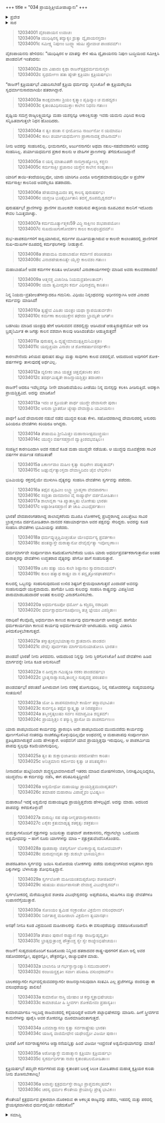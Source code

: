 +++
title = "034 ಪ್ರಾಯಶ್ಚಿತ್ತೀಯೋಪಾಖ್ಯಾನಃ"
+++

<details><summary>ಪ್ರವೇಶ</summary>


।।   ಓಂ ಓಂ ನಮೋ ನಾರಾಯಣಾಯ।।   ಶ್ರೀ ವೇದವ್ಯಾಸಾಯ ನಮಃ ।।

ಶ್ರೀ ಕೃಷ್ಣದ್ವೈಪಾಯನ ವೇದವ್ಯಾಸ ವಿರಚಿತ  

**ಶ್ರೀ ಮಹಾಭಾರತ**

**ಶಾಂತಿ ಪರ್ವ**

**ರಾಜಧರ್ಮ ಪರ್ವ**

**ಅಧ್ಯಾಯ 34**

</details>

<details><summary>ಸಾರ</summary>



</details>


> 12034001 ವೈಶಂಪಾಯನ ಉವಾಚ।  
12034001a ಯುಧಿಷ್ಠಿರಸ್ಯ ತದ್ವಾಕ್ಯಂ ಶ್ರುತ್ವಾ ದ್ವೈಪಾಯನಸ್ತದಾ।  
12034001c ಸಮೀಕ್ಷ್ಯ ನಿಪುಣಂ ಬುದ್ಧ್ಯಾ ಋಷಿಃ ಪ್ರೋವಾಚ ಪಾಂಡವಮ್।।

ವೈಶಂಪಾಯನನು ಹೇಳಿದನು: “ಯುಧಿಷ್ಠಿರನ ಆ ಮಾತನ್ನು ಕೇಳಿ ಋಷಿ ದ್ವೈಪಾಯನನು ನಿಪುಣ ಬುದ್ಧಿಯಿಂದ ಸಮೀಕ್ಷಿಸಿ ಪಾಂಡವನಿಗೆ ಇಂತೆಂದನು:

> 12034002a ಮಾ ವಿಷಾದಂ ಕೃಥಾ ರಾಜನ್ಕ್ಷತ್ರಧರ್ಮಮನುಸ್ಮರ।  
12034002c ಸ್ವಧರ್ಮೇಣ ಹತಾ ಹ್ಯೇತೇ ಕ್ಷತ್ರಿಯಾಃ ಕ್ಷತ್ರಿಯರ್ಷಭ।।

“ರಾಜನ್! ಕ್ಷತ್ರಿಯರ್ಷಭ! ವಿಷಾದಿಸಬೇಡ! ಕ್ಷತ್ರಿಯ ಧರ್ಮವನ್ನು ಸ್ಮರಿಸಿಕೋ! ಈ ಕ್ಷತ್ರಿಯರೆಲ್ಲರೂ ಸ್ವಧರ್ಮಾನುಸಾರವಾಗಿಯೇ ಹತರಾಗಿದ್ದಾರೆ.

> 12034003a ಕಾಂಕ್ಷಮಾಣಾಃ ಶ್ರಿಯಂ ಕೃತ್ಸ್ನಾಂ ಪೃಥಿವ್ಯಾಂ ಚ ಮಹದ್ಯಶಃ।  
12034003c ಕೃತಾಂತವಿಧಿಸಂಯುಕ್ತಾಃ ಕಾಲೇನ ನಿಧನಂ ಗತಾಃ।।

ಪೃಥ್ವಿಯ ಸಮಗ್ರ ರಾಜ್ಯಲಕ್ಷ್ಮಿಯನ್ನೂ ಮಹಾ ಯಶಸ್ಸನ್ನೂ ಆಕಾಂಕ್ಷಿಸುತ್ತಾ ಇವರು ಯಮನು ವಿಧಿಸಿದ ಕಾಲವು ಸನ್ನಿಹಿತವಾಗುತ್ತಲೇ ನಿಧನ ಹೊಂದಿದರು.

> 12034004a ನ ತ್ವಂ ಹಂತಾ ನ ಭೀಮೋಽಪಿ ನಾರ್ಜುನೋ ನ ಯಮಾವಪಿ।  
12034004c ಕಾಲಃ ಪರ್ಯಾಯಧರ್ಮೇಣ ಪ್ರಾಣಾನಾದತ್ತ ದೇಹಿನಾಮ್।।

ನೀನು ಅವರನ್ನು ಸಂಹರಿಸಲಿಲ್ಲ. ಭೀಮನಾಗಲೀ, ಅರ್ಜುನನಾಗಲೀ ಅಥವಾ ನಕುಲ-ಸಹದೇವರಾಗಲೀ ಅವರನ್ನು ಸಂಹರಿಸಿಲ್ಲ. ಪರ್ಯಾಯಧರ್ಮದ ಪ್ರಕಾರ ಕಾಲನು ಆ ದೇಹಿಗಳ ಪ್ರಾಣಗಳನ್ನು ತೆಗೆದುಕೊಂಡಿದ್ದಾನೆ!

> 12034005a ನ ಯಸ್ಯ ಮಾತಾಪಿತರೌ ನಾನುಗ್ರಾಹ್ಯೋಽಸ್ತಿ ಕಶ್ಚನ।  
12034005c ಕರ್ಮಸಾಕ್ಷೀ ಪ್ರಜಾನಾಂ ಯಸ್ತೇನ ಕಾಲೇನ ಸಂಹೃತಾಃ।।

ಯಾರಿಗೆ ತಾಯಿ-ತಂದೆಯರಿಲ್ಲವೋ, ಯಾರು ಯಾರಿಗೂ ಎಂದೂ ಅನುಗ್ರಹಮಾಡುವುದಿಲ್ಲವೋ ಆ ಪ್ರಜೆಗಳ ಕರ್ಮಸಾಕ್ಷೀ ಕಾಲನಿಂದ ಅವರೆಲ್ಲರೂ ಹತರಾದರು.

> 12034006a ಹೇತುಮಾತ್ರಮಿದಂ ತಸ್ಯ ಕಾಲಸ್ಯ ಪುರುಷರ್ಷಭ।  
12034006c ಯದ್ಧಂತಿ ಭೂತೈರ್ಭೂತಾನಿ ತದಸ್ಮೈ ರೂಪಮೈಶ್ವರಮ್।।

ಪುರುಷರ್ಷಭ! ಪ್ರಾಣಿಗಳನ್ನು ಪ್ರಾಣಿಗಳ ಮೂಲಕವೇ ಸಂಹರಿಸುವ ಈಶ್ವರೀಯ ರೂಪವಿರುವ ಕಾಲನಿಗೆ ಇದೊಂದು ಕೇವಲ ನಿಮಿತ್ತವಾಗಿತ್ತು.

> 12034007a ಕರ್ಮಮೂರ್ತ್ಯಾತ್ಮಕಂ59 ವಿದ್ಧಿ ಸಾಕ್ಷಿಣಂ ಶುಭಪಾಪಯೋಃ।  
12034007c ಸುಖದುಃಖಗುಣೋದರ್ಕಂ ಕಾಲಂ ಕಾಲಫಲಪ್ರದಮ್।।

ಶುಭ-ಪಾಪಕರ್ಮಗಳಿಗೆ ಸಾಕ್ಷಿಯಾಗಿರುವ, ಕರ್ಮಗಳ ಮೂರ್ತಿಮತ್ತಾಗಿರುವ ಆ ಕಾಲನೇ ಕಾಲಾಂತರದಲ್ಲಿ ಪ್ರಾಣಿಗಳಿಗೆ ಸುಖ-ದುಃಖಗಳ ರೂಪದಲ್ಲಿ ಕರ್ಮಫಲಗಳನ್ನು ನೀಡುತ್ತಾನೆ.

> 12034008a ತೇಷಾಮಪಿ ಮಹಾಬಾಹೋ ಕರ್ಮಾಣಿ ಪರಿಚಿಂತಯ।  
12034008c ವಿನಾಶಹೇತುಕಾರಿತ್ವೇ ಯೈಸ್ತೇ ಕಾಲವಶಂ ಗತಾಃ।।

ಮಹಾಬಾಹೋ! ಅವರ ಕರ್ಮಗಳ ಕುರಿತೂ ಆಲೋಚಿಸು! ವಿನಾಶಕಾರ್ಯಗಳನ್ನೇ ಮಾಡಿದ ಅವರು ಕಾಲವಶರಾದರು!

> 12034009a ಆತ್ಮನಶ್ಚ ವಿಜಾನೀಹಿ ನಿಯಮವ್ರತಶೀಲತಾಮ್।  
12034009c ಯದಾ ತ್ವಮೀದೃಶಂ ಕರ್ಮ ವಿಧಿನಾಕ್ರಮ್ಯ ಕಾರಿತಃ।।

ನಿನ್ನ ನಿಯಮ-ವ್ರತಶೀಲತೆಗಳನ್ನಾದರೂ ಗಮನಿಸು. ವಿಧಿಯು ನಿನ್ನಂಥವನನ್ನು ಅಧೀನನನ್ನಾಗಿಸಿ ಅವರ ವಿನಾಶದ ಕರ್ಮವನ್ನು ಮಾಡಿಸಿದೆ!

> 12034010a ತ್ವಷ್ಟ್ರೇವ ವಿಹಿತಂ ಯಂತ್ರಂ ಯಥಾ ಸ್ಥಾಪಯಿತುರ್ವಶೇ।  
12034010c ಕರ್ಮಣಾ ಕಾಲಯುಕ್ತೇನ ತಥೇದಂ ಭ್ರಾಮ್ಯತೇ ಜಗತ್।।

ಬಡಗಿಯು ಮಾಡಿದ ಯಂತ್ರವು ಹೇಗೆ ಆಡಿಸುವವನ ವಶದಲ್ಲಿದ್ದು ಆಡಿಸಿದಂತೆ ಆಡುತ್ತಿರುತ್ತದೆಯೋ ಅದೇ ರೀತಿ ಬ್ರಹ್ಮನಿರ್ಮಿತ ಈ ಜಗತ್ತು ಕಾಲನ ವಶವಾಗಿ ಕಾಲವು ಆಡಿಸಿದಂತೆಯೇ ಆಡುತ್ತಿರುತ್ತದೆ!

> 12034011a ಪುರುಷಸ್ಯ ಹಿ ದೃಷ್ಟ್ವೇಮಾಮುತ್ಪತ್ತಿಮನಿಮಿತ್ತತಃ।  
12034011c ಯದೃಚ್ಚಯಾ ವಿನಾಶಂ ಚ ಶೋಕಹರ್ಷಾವನರ್ಥಕೌ।।

ಕಾರಣವೇನೆಂದು ತಿಳಿಯದ ಪುರುಷನ ಹುಟ್ಟು ಮತ್ತು ಸಾವುಗಳು ಕಾಲದ ವಶದಲ್ಲಿವೆ. ಆದುದರಿಂದ ಅವುಗಳಿಗೆ ಶೋಕ-ಹರ್ಷಗಳನ್ನು ತಾಳುವುದಕ್ಕೆ ಅರ್ಥವಿಲ್ಲ.

> 12034012a ವ್ಯಲೀಕಂ ಚಾಪಿ ಯತ್ತ್ವತ್ರ ಚಿತ್ತವೈತಂಸಿಕಂ ತವ।  
12034012c ತದರ್ಥಮಿಷ್ಯತೇ ರಾಜನ್ಪ್ರಾಯಶ್ಚಿತ್ತಂ ತದಾಚರ।।

ರಾಜನ್! ಆದರೂ ಇವೆಲ್ಲವನ್ನೂ ನೀನೇ ಮಾಡಿರುವೆಯೆಂಬ ಪೀಡೆಯು ನಿನ್ನ ಮನಸ್ಸನ್ನು ಕಲಕಿಸಿ ಪೀಡಿಸುತ್ತಿದೆ. ಅದಕ್ಕಾಗಿ ಪ್ರಾಯಶ್ಚಿತ್ತವಿದೆ. ಅದನ್ನು ಮಾಡಿಕೋ!

> 12034013a ಇದಂ ಚ ಶ್ರೂಯತೇ ಪಾರ್ಥ ಯುದ್ಧೇ ದೇವಾಸುರೇ ಪುರಾ।  
12034013c ಅಸುರಾ ಭ್ರಾತರೋ ಜ್ಯೇಷ್ಠಾ ದೇವಾಶ್ಚಾಪಿ ಯವೀಯಸಃ।।

ಪಾರ್ಥ! ಹಿಂದೆ ದೇವಾಸುರರ ನಡುವೆ ನಡೆದ ಯುದ್ಧದ ಕುರಿತು ಕೇಳು. ಸಹೋದರರಾಗಿದ್ದ ದೇವಾಸುರರಲ್ಲಿ ಅಸುರರು ಹಿರಿಯರೂ ದೇವತೆಗಳು ಕಿರಿಯರೂ ಆಗಿದ್ದರು.

> 12034014a ತೇಷಾಮಪಿ ಶ್ರೀನಿಮಿತ್ತಂ ಮಹಾನಾಸೀತ್ಸಮುಚ್ಚ್ರಯಃ।  
12034014c ಯುದ್ಧಂ ವರ್ಷಸಹಸ್ರಾಣಿ ದ್ವಾತ್ರಿಂಶದಭವತ್ಕಿಲ।।

ಸಂಪತ್ತಿನ ಕಾರಣದಿಂದಾಗಿ ಅವರ ನಡುವೆ ಕೂಡ ಮಹಾ ಯುದ್ಧವೇ ನಡೆಯಿತು. ಆ ಯುದ್ಧವು ಮೂವತ್ತೆರಡು ಸಾವಿರ ವರ್ಷಗಳ ಪರ್ಯಂತ ನಡೆಯಿತಂತೆ!

> 12034015a ಏಕಾರ್ಣವಾಂ ಮಹೀಂ ಕೃತ್ವಾ ರುಧಿರೇಣ ಪರಿಪ್ಲುತಾಮ್।  
12034015c ಜಘ್ನುರ್ದೈತ್ಯಾಂಸ್ತದಾ ದೇವಾಸ್ತ್ರಿದಿವಂ ಚೈವ ಲೇಭಿರೇ।।

ಭೂಮಿಯನ್ನು ರಕ್ತದಲ್ಲಿಯೇ ಮುಳುಗಿಸಿ ದೈತ್ಯರನ್ನು ಸಂಹರಿಸಿ ದೇವತೆಗಳು ಸ್ವರ್ಗವನ್ನು ಪಡೆದರು.

> 12034016a ತಥೈವ ಪೃಥಿವೀಂ ಲಬ್ಧ್ವಾ ಬ್ರಾಹ್ಮಣಾ ವೇದಪಾರಗಾಃ।  
12034016c ಸಂಶ್ರಿತಾ ದಾನವಾನಾಂ ವೈ ಸಾಹ್ಯಾರ್ಥೇ ದರ್ಪಮೋಹಿತಾಃ।।  
12034017a ಶಾಲಾವೃಕಾ ಇತಿ ಖ್ಯಾತಾಸ್ತ್ರಿಷು ಲೋಕೇಷು ಭಾರತ।  
12034017c ಅಷ್ಟಾಶೀತಿಸಹಸ್ರಾಣಿ ತೇ ಚಾಪಿ ವಿಬುಧೈರ್ಹತಾಃ।।

ಭಾರತ! ವೇದಪಾರಂಗತರಾಗಿದ್ದ ಶಾಲಾವೃಕರೆಂದು ಮೂರೂ ಲೋಕಗಳಲ್ಲಿ ಪ್ರಸಿದ್ಧರಾಗಿದ್ದ ಎಂಬತ್ತೆಂಟು ಸಾವಿರ ಬ್ರಾಹ್ಮಣರೂ ದರ್ಪಮೋಹಿತರಾಗಿ ದಾನವರ ಸಹಾಯಾರ್ಥವಾಗಿ ಅವರ ಪಕ್ಷವನ್ನು ಸೇರಿದ್ದರು. ಅವರನ್ನು ಕೂಡ ಸಂಹರಿಸಿ ದೇವತೆಗಳು ಭೂಮಿಯನ್ನು ಪಡೆದರು.

> 12034018a ಧರ್ಮವ್ಯುಚ್ಚಿತ್ತಿಮಿಚ್ಚಂತೋ ಯೇಽಧರ್ಮಸ್ಯ ಪ್ರವರ್ತಕಾಃ।  
12034018c ಹಂತವ್ಯಾಸ್ತೇ ದುರಾತ್ಮಾನೋ ದೇವೈರ್ದೈತ್ಯಾ ಇವೋಲ್ಬಣಾಃ।।

ಧರ್ಮಮಾರ್ಗವೇ ಸಂಪೂರ್ಣವಾಗಿ ಕಡಿದುಹೋಗಬೇಕೆಂದು ಬಯಸಿ ಯಾರು ಅಧರ್ಮಪ್ರವರ್ತಕರಾಗುತ್ತಾರೋ ಅಂತಹ ದುರಾತ್ಮರನ್ನು ದೇವತೆಗಳು ಉದ್ಧತರಾದ ದೈತ್ಯರನ್ನು ಹೇಗೋ ಹಾಗೆ ಸಂಹರಿಸುತ್ತಾರೆ.

> 12034019a ಏಕಂ ಹತ್ವಾ ಯದಿ ಕುಲೇ ಶಿಷ್ಟಾನಾಂ ಸ್ಯಾದನಾಮಯಮ್।  
12034019c ಕುಲಂ ಹತ್ವಾಥ ರಾಷ್ಟ್ರಂ ವಾ ನ ತದ್ವೃತ್ತೋಪಘಾತಕಮ್।।

ಕುಲದಲ್ಲಿ ಒಬ್ಬನನ್ನು ಸಂಹರಿಸುವುದರಿಂದ ಉಳಿದ ಶಿಷ್ಟರಿಗೆ ಕ್ಷೇಮವುಂಟಾಗುತ್ತದೆ ಎಂದಾದರೆ ಅವನನ್ನು ಸಂಹರಿಸುವುದೇ ಯುಕ್ತವಾದುದು. ಹಾಗೆಯೇ ಒಂದು ಕುಲವನ್ನು ಸಂಹರಿಸಿ ರಾಷ್ಟ್ರವನ್ನು ವಿಪತ್ತಿನಿಂದ ಪಾರುಮಾಡಬಹುದಾದರೆ ಅಂತಹ ಕುಲವನ್ನೇ ವಿನಾಶಗೊಳಿಸಬೇಕು.

> 12034020a ಅಧರ್ಮರೂಪೋ ಧರ್ಮೋ ಹಿ ಕಶ್ಚಿದಸ್ತಿ ನರಾಧಿಪ।  
12034020c ಧರ್ಮಶ್ಚಾಧರ್ಮರೂಪೋಽಸ್ತಿ ತಚ್ಚ ಜ್ಞೇಯಂ ವಿಪಶ್ಚಿತಾ।।

ನರಾಧಿಪ! ಕೆಲವೊಮ್ಮೆ ಅಧರ್ಮವಾಗಿ ಕಾಣುವ ಕಾರ್ಯವು ಧರ್ಮಕಾರ್ಯವೇ ಆಗಿರುತ್ತದೆ. ಹಾಗೆಯೇ ಧರ್ಮಕಾರ್ಯವಾಗಿ ಕಾಣುವ ಕಾರ್ಯವು ಅಧರ್ಮಕಾರ್ಯವೇ ಆಗಿರಬಹುದು. ಅದನ್ನು ವಿಚಾರಿಸಿ ತಿಳಿದುಕೊಳ್ಳಬೇಕಾಗುತ್ತದೆ.

> 12034021a ತಸ್ಮಾತ್ಸಂಸ್ತಂಭಯಾತ್ಮಾನಂ ಶ್ರುತವಾನಸಿ ಪಾಂಡವ।  
12034021c ದೇವೈಃ ಪೂರ್ವಗತಂ ಮಾರ್ಗಮನುಯಾತೋಽಸಿ ಭಾರತ।।

ಪಾಂಡವ! ಭಾರತ! ನೀನು ತಿಳಿದವನು. ಆದುದರಿಂದ ನಿನ್ನನ್ನು ನೀನು ಸ್ಥಿರಗೊಳಿಸಿಕೋ! ಹಿಂದೆ ದೇವತೆಗಳು ಹಿಡಿದ ಮಾರ್ಗವನ್ನೇ ನೀನೂ ಕೂಡ ಅನುಸರಿಸಿವೆ!

> 12034022a ನ ಹೀದೃಶಾ ಗಮಿಷ್ಯಂತಿ ನರಕಂ ಪಾಂಡವರ್ಷಭ।  
12034022c ಭ್ರಾತೃನಾಶ್ವಾಸಯೈತಾಂಸ್ತ್ವಂ ಸುಹೃದಶ್ಚ ಪರಂತಪ।।

ಪಾಂಡವರ್ಷಭ! ಪರಂತಪ! ಹೀಗಿರುವಾಗ ನೀನು ನರಕಕ್ಕೆ ಹೋಗುವುದಿಲ್ಲ. ನಿನ್ನ ಸಹೋದರರನ್ನೂ ಸುಹೃದಯರನ್ನೂ ಸಂತಯಿಸು!

> 12034023a ಯೋ ಹಿ ಪಾಪಸಮಾರಂಭೇ ಕಾರ್ಯೇ ತದ್ಭಾವಭಾವಿತಃ।  
12034023c ಕುರ್ವನ್ನಪಿ ತಥೈವ ಸ್ಯಾತ್ಕೃತ್ವಾ ಚ ನಿರಪತ್ರಪಃ।।  
12034024a ತಸ್ಮಿಂಸ್ತತ್ಕಲುಷಂ ಸರ್ವಂ ಸಮಾಪ್ತಮಿತಿ ಶಬ್ದಿತಮ್।  
12034024c ಪ್ರಾಯಶ್ಚಿತ್ತಂ ನ ತಸ್ಯಾಸ್ತಿ ಹ್ರಾಸೋ ವಾ ಪಾಪಕರ್ಮಣಃ।।

ಯಾರು ಪಾಪಭಾವದಿಂದ ಕಾರ್ಯವನ್ನು ಪ್ರಾರಂಭಿಸಿ ಅದೇ ಪಾಪಭಾವದಿಂದ ಮುಂದುವರೆದು ಕಾರ್ಯವನ್ನು ಪೂರ್ಣಗೊಳಿಸಿದ ನಂತರವೂ ನಾಚಿಕೆಪಟ್ಟುಕೊಳ್ಳುವುದಿಲ್ಲವೋ ಅಂಥವನಲ್ಲಿ ಆ ಮಹಾಪಾಪವು ಸಂಪೂರ್ಣವಾಗಿ ಪ್ರತಿಷ್ಠಿತವಾಗಿರುತ್ತದೆ ಎಂದು ಹೇಳುತ್ತಾರೆ. ಅಂಥವನಿಗೆ ಯಾವ ಪ್ರಾಯಶ್ಚಿತ್ತವೂ ಇರುವುದಿಲ್ಲ. ಆ ಪಾಪಕರ್ಮಿಯ ಪಾಪವು ಸ್ವಲ್ಪವೂ ಕಡಿಮೆಯಾಗುವುದಿಲ್ಲ.

> 12034025a ತ್ವಂ ತು ಶುಕ್ಲಾಭಿಜಾತೀಯಃ ಪರದೋಷೇಣ ಕಾರಿತಃ।  
12034025c ಅನಿಚ್ಚಮಾನಃ ಕರ್ಮೇದಂ ಕೃತ್ವಾ ಚ ಪರಿತಪ್ಯಸೇ।।

ನೀನಾದರೋ ಹುಟ್ಟಿನಿಂದಲೇ ಶುದ್ಧಸ್ವಭಾವನಾಗಿರುವೆ! ಇತರರು ಮಾಡಿದ ದೋಷಗಳಿಂದಾಗಿ, ನಿನಗಿಷ್ಟವಿಲ್ಲದಿದ್ದರೂ, ಯುದ್ಧವೆಂಬ ಈ ಕರ್ಮವನ್ನು ನಡೆಸಿ, ಈಗ ಪರಿತಪಿಸುತ್ತಿದ್ದೀಯೆ!

> 12034026a ಅಶ್ವಮೇಧೋ ಮಹಾಯಜ್ಞಃ ಪ್ರಾಯಶ್ಚಿತ್ತಮುದಾಹೃತಮ್।  
12034026c ತಮಾಹರ ಮಹಾರಾಜ ವಿಪಾಪ್ಮೈವಂ ಭವಿಷ್ಯಸಿ।।

ಮಹಾರಾಜ! ಇದಕ್ಕೆ ಅಶ್ವಮೇಧ ಮಹಾಯಜ್ಞವು ಪ್ರಾಯಶ್ಚಿತ್ತವೆಂದು ಹೇಳಲ್ಪಟ್ಟಿದೆ. ಅದನ್ನು ಮಾಡು. ಅದರಿಂದ ಪಾಪವನ್ನು ಕಳೆದುಕೊಳ್ಳುವೆ!

> 12034027a ಮರುದ್ಭಿಃ ಸಹ ಜಿತ್ವಾರೀನ್ಮಘವಾನ್ಪಾಕಶಾಸನಃ।  
12034027c ಏಕೈಕಂ ಕ್ರತುಮಾಹೃತ್ಯ ಶತಕೃತ್ವಃ ಶತಕ್ರತುಃ।।

ಮರುತ್ತುಗಳೊಂದಿಗೆ ಶತ್ರುಗಳನ್ನು ಜಯಿಸುತ್ತಾ ಮಘವಾನ್ ಪಾಕಶಾಸನನು, ಗೆದ್ದಾಗಲೆಲ್ಲಾ ಒಂದೊಂದು ಅಶ್ವಮೇಧವನ್ನು – ಹಾಗೆ ನೂರು ಯಾಗಗಳನ್ನು ಮಾಡಿ – ಶತ್ರುಕ್ರತುವೆಂದೆನಿಸಿಕೊಂಡನು.

> 12034028a ಪೂತಪಾಪ್ಮಾ ಜಿತಸ್ವರ್ಗೋ ಲೋಕಾನ್ಪ್ರಾಪ್ಯ ಸುಖೋದಯಾನ್।  
12034028c ಮರುದ್ಗಣವೃತಃ ಶಕ್ರಃ ಶುಶುಭೇ ಭಾಸಯನ್ದಿಶಃ।।

ಪಾಪರಹಿತನಾಗಿ ಸ್ವರ್ಗವನ್ನು ಜಯಿಸಿ ಸುಖೋದಯ ಲೋಕಗಳನ್ನು ಪಡೆದು ಮರುದ್ಗಣಗಳಿಂದ ಆವೃತನಾಗಿ ಶಕ್ರನು ದಿಕ್ಕುಗಳನ್ನು ಬೆಳಗಿಸುತ್ತಾ ಶೋಭಿಸುತ್ತಿದ್ದಾನೆ.

> 12034029a ಸ್ವರ್ಗಲೋಕೇ ಮಹೀಯಂತಮಪ್ಸರೋಭಿಃ ಶಚೀಪತಿಮ್।  
12034029c ಋಷಯಃ ಪರ್ಯುಪಾಸಂತೇ ದೇವಾಶ್ಚ ವಿಬುಧೇಶ್ವರಮ್।।

ಸ್ವರ್ಗಲೋಕದಲ್ಲಿ ಮೆರೆಯುತ್ತಿರುವ ಶಚೀಪತಿ ವಿಬುಧೇಶ್ವರನನ್ನು ಅಪ್ಸರೆಯರೂ, ಋಷಿಗಳೂ ಮತ್ತು ದೇವತೆಗಳೂ ಉಪಾಸನೆಗೈಯುತ್ತಾರೆ.

> 12034030a ಸೋಽಯಂ ತ್ವಮಿಹ ಸಂಕ್ರಾಂತೋ ವಿಕ್ರಮೇಣ ವಸುಂಧರಾಮ್।  
12034030c ನಿರ್ಜಿತಾಶ್ಚ ಮಹೀಪಾಲಾ ವಿಕ್ರಮೇಣ ತ್ವಯಾನಘ।।

ಅನಘ! ನೀನೂ ಕೂಡ ವಿಕ್ರಮದಿಂದ ಮಹೀಪಾಲರನ್ನು ಸೋಲಿಸಿ ಈ ವಸುಂಧರೆಯನ್ನು ವಶಪಡಿಸಿಕೊಂಡಿರುವೆ!

> 12034031a ತೇಷಾಂ ಪುರಾಣಿ ರಾಷ್ಟ್ರಾಣಿ ಗತ್ವಾ ರಾಜನ್ಸುಹೃದ್ವೃತಃ।  
12034031c ಭ್ರಾತೃನ್ಪುತ್ರಾಂಶ್ಚ ಪೌತ್ರಾಂಶ್ಚ ಸ್ವೇ ಸ್ವೇ ರಾಜ್ಯೇಽಭಿಷೇಚಯ।।

ರಾಜನ್! ಸುಹೃದಯರೊಂದಿಗೆ ಕೂಡಿಕೊಂಡು ನಿನ್ನಿಂದ ಹತರಾದವರ ರಾಷ್ಟ್ರ-ಪುರಗಳಿಗೆ ಹೋಗಿ ಅಲ್ಲಿ ಅವರ ಸಹೋದರರನ್ನೋ, ಪುತ್ರರನ್ನೋ, ಪೌತ್ರರನ್ನೋ, ರಾಜ್ಯಾಭಿಷೇಕ ಮಾಡು.

> 12034032a ಬಾಲಾನಪಿ ಚ ಗರ್ಭಸ್ಥಾನ್ಸಾಂತ್ವಾನಿ ಸಮುದಾಚರನ್।  
12034032c ರಂಜಯನ್ಪ್ರಕೃತೀಃ ಸರ್ವಾಃ ಪರಿಪಾಹಿ ವಸುಂಧರಾಮ್।।

ಬಾಲಕರನ್ನಾಗಲೀ ಗರ್ಭದಲ್ಲಿರುವವರನ್ನಾಗಲೀ ರಾಜನನ್ನಾಗಿಸುವುದಾಗಿ ಸಂತವಿಸಿ ಎಲ್ಲ ಪ್ರಜೆಗಳನ್ನೂ ರಂಜಿಸುತ್ತಾ ಈ ವಸುಂಧರೆಯನ್ನು ಪಾಲಿಸು!

> 12034033a ಕುಮಾರೋ ನಾಸ್ತಿ ಯೇಷಾಂ ಚ ಕನ್ಯಾಸ್ತತ್ರಾಭಿಷೇಚಯ।  
12034033c ಕಾಮಾಶಯೋ ಹಿ ಸ್ತ್ರೀವರ್ಗಃ ಶೋಕಮೇವಂ ಪ್ರಹಾಸ್ಯತಿ।।

ಕುಮಾರರ್ಯಾರೂ ಇಲ್ಲದಿದ್ದ ರಾಜವಂಶದಲ್ಲಿ ಕನ್ಯೆಯರಿದ್ದರೆ ಅವರಿಗೇ ಪಟ್ಟಾಭಿಷೇಕವನ್ನು ಮಾಡಿಸು. ಹೀಗೆ ಸ್ತ್ರೀವರ್ಗದ ಕಾಮನೆಗಳನ್ನು ಪೂರೈಸಿ ಅವರ ಶೋಕವನ್ನೂ ದೂರಮಾಡಿದಂತಾಗುತ್ತದೆ.

> 12034034a ಏವಮಾಶ್ವಾಸನಂ ಕೃತ್ವಾ ಸರ್ವರಾಷ್ಟ್ರೇಷು ಭಾರತ।  
12034034c ಯಜಸ್ವ ವಾಜಿಮೇಧೇನ ಯಥೇಂದ್ರೋ ವಿಜಯೀ ಪುರಾ।।

ಭಾರತ! ಹೀಗೆ ಸರ್ವರಾಷ್ಟ್ರಗಳಿಗೂ ಆಶ್ವಾಸನೆಯನ್ನಿತ್ತು ಹಿಂದೆ ವಿಜಯೀ ಇಂದ್ರನಂತೆ ಅಶ್ವಮೇಧಯಾಗವನ್ನು ಮಾಡು!

> 12034035a ಅಶೋಚ್ಯಾಸ್ತೇ ಮಹಾತ್ಮಾನಃ ಕ್ಷತ್ರಿಯಾಃ ಕ್ಷತ್ರಿಯರ್ಷಭ।  
12034035c ಸ್ವಕರ್ಮಭಿರ್ಗತಾ ನಾಶಂ ಕೃತಾಂತಬಲಮೋಹಿತಾಃ।।

ಕ್ಷತ್ರಿಯರ್ಷಭ! ತಮ್ಮದೇ ಕರ್ಮಗಳಿಂದ ಮತ್ತು ಕೃತಾಂತನ ಬಲಕ್ಕೆ ಸಿಲುಕಿ ಮೋಹಿತರಾದ ಮಹಾತ್ಮ ಕ್ಷತ್ರಿಯರ ಕುರಿತು ನೀನು ಶೋಕಿಸಬೇಕಾಗಿಲ್ಲ!

> 12034036a ಅವಾಪ್ತಃ ಕ್ಷತ್ರಧರ್ಮಸ್ತೇ ರಾಜ್ಯಂ ಪ್ರಾಪ್ತಮಕಲ್ಮಷಮ್।  
12034036c ಚರಸ್ವ ಧರ್ಮಂ ಕೌಂತೇಯ ಶ್ರೇಯಾನ್ಯಃ ಪ್ರೇತ್ಯ ಭಾವಿಕಃ।।

ಕೌಂತೇಯ! ಕ್ಷತ್ರಧರ್ಮದ ಪ್ರಕಾರವಾಗಿ ದೊರಕಿರುವ ಈ ಅಕಲ್ಮಷ ರಾಜ್ಯವನ್ನು ಪಡೆದು, ಇಹದಲ್ಲಿ ಮತ್ತು ಪರದಲ್ಲಿ ಶ್ರೇಯಸ್ಕರವಾಗಿರುವ ಧರ್ಮದಲ್ಲಿಯೇ ನಡೆದುಕೋ!”


<details><summary>ಸಮಾಪ್ತಿ</summary>

ಇತಿ ಶ್ರೀ ಮಹಾಭಾರತೇ ಶಾಂತಿಪರ್ವಣಿ ರಾಜಧರ್ಮಪರ್ವಣಿ ಪ್ರಾಯಶ್ಚಿತ್ತೀಯೋಪಾಖ್ಯಾನೇ ಚತುಸ್ತ್ರಿಂಶೋಽಧ್ಯಾಯಃ।।  
ಇದು ಶ್ರೀ ಮಹಾಭಾರತ ಶಾಂತಿಪರ್ವದ ರಾಜಧರ್ಮಪರ್ವದಲ್ಲಿ ಪ್ರಾಯಶ್ಚಿತ್ತೀಯೋಪಾಖ್ಯಾನ ಎನ್ನುವ ಮೂವತ್ನಾಲ್ಕನೇ ಅಧ್ಯಾಯವು.

</details>

